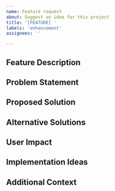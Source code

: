 ```yaml
---
name: Feature request
about: Suggest an idea for this project
title: '[FEATURE] '
labels: 'enhancement'
assignees: ''

---
```


## Feature Description
<!-- A clear and concise description of the feature you'd like to see implemented -->

## Problem Statement
<!-- Describe the problem or limitation that this feature would address -->

## Proposed Solution
<!-- Describe the solution you'd like to see -->

## Alternative Solutions
<!-- Describe any alternative solutions or features you've considered -->

## User Impact
<!-- How would this feature benefit users? -->

## Implementation Ideas
<!-- If you have ideas about how to implement this feature, include them here -->

## Additional Context
<!-- Add any other context, screenshots, or mockups about the feature request here -->